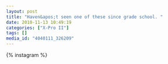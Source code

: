 ```yaml
---
layout: post
title: "Haven&apos;t seen one of these since grade school. "
date: 2010-11-13 10:49:19
categories: ["X-Pro II"]
tags: []
media_id: "4040111_326209"
---
```


{% instagram %}
